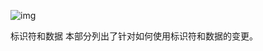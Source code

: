 ![img](https://pics1.baidu.com/feed/c2cec3fdfc039245d3bdb5a9c37087cf7c1e2578.jpeg@f_auto?token=884b1b68a1bee28c5cb8fe9df2ef59fc)

标识符和数据
本部分列出了针对如何使用标识符和数据的变更。